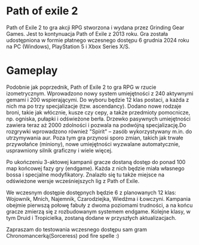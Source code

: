 # Path of exile 2
Path of Exile 2 to gra akcji RPG stworzona i wydana przez Grinding Gear Games. Jest to kontynuacja Path of Exile z 2013 roku. Gra została udostępniona w formie płatnego wczesnego dostępu 6 grudnia 2024 roku na PC (Windows), PlayStation 5 i Xbox Series X/S.

# Gameplay
Podobnie jak poprzednik, Path of Exile 2 to gra RPG w rzucie izometrycznym. Wprowadzono nowy system umiejętności z 240 aktywnymi gemami i 200 wspierającymi. Do wyboru będzie 12 klas postaci, a każda z nich ma po trzy specjalizacje (tzw. ascendancy). Dodano nowe rodzaje broni, takie jak włócznie, kusze czy cepy, a także przedmioty pomocnicze, np. ogniska, pułapki i odświeżone berła. Drzewko pasywnych umiejętności zawiera teraz aż 2000 zdolności i pozwala na podwójną specjalizację.Do rozgrywki wprowadzono również "Spirit" – zasób wykorzystywany m.in. do utrzymywania aur. Poza tym gra przynosi sporo zmian, takich jak trwałe przywołańce (miniony), nowe umiejętności wyzwalane automatycznie, usprawniony silnik graficzny i wiele więcej.

Po ukończeniu 3-aktowej kampanii gracze dostaną dostęp do ponad 100 map końcowej fazy gry (endgame). Każda z nich będzie miała własnego bossa i specjalne modyfikatory. Znalazło się tu także miejsce na odświeżone wersje wcześniejszych lig z Path of Exile.

We wczesnym dostępie dostępnych będzie 6 z planowanych 12 klas: Wojownik, Mnich, Najemnik, Czarodziejka, Wiedźma i Łowczyni. Kampania obejmie pierwszą połowę fabuły z dwoma poziomami trudności, a na końcu gracze zmierzą się z rozbudowanym systemem endgame. Kolejne klasy, w tym Druid i Tropicielka, zostaną dodane w przyszłych aktualizacjach.

Zapraszam do testowania wczesnego dostępu sam gram Chronomancerką(Sorceress) pod fire spelle :)

